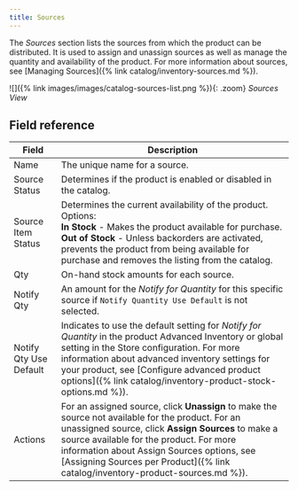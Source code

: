 ```yaml
---
title: Sources
---
```


The _Sources_ section lists the sources from which the product can be distributed. It is used to assign and unassign sources as well as manage the quantity and availability of the product. For more information about sources, see [Managing Sources]({% link catalog/inventory-sources.md %}).

![]({% link images/images/catalog-sources-list.png %}){: .zoom}
_Sources View_

## Field reference

|Field|Description|
|--- |--- |
|Name|The unique name for a source.|
|Source Status|Determines if the product is enabled or disabled in the catalog.|
|Source Item Status|Determines the current availability of the product. Options:<br />**In Stock** - Makes the product available for purchase.<br />**Out of Stock** - Unless backorders are activated, prevents the product from being available for purchase and removes the listing from the catalog.|
|Qty|On-hand stock amounts for each source.|
|Notify Qty|An amount for the _Notify for Quantity_ for this specific source if `Notify Quantity Use Default` is not selected.|
|Notify Qty Use Default|Indicates to use the default setting for _Notify for Quantity_ in the product Advanced Inventory or global setting in the Store configuration. For more information about advanced inventory settings for your product, see [Configure advanced product options]({% link catalog/inventory-product-stock-options.md %}).|
|Actions|For an assigned source, click **Unassign** to make the source not available for the product. For an unassigned source, click **Assign Sources** to make a source available for the product. For more information about Assign Sources options, see [Assigning Sources per Product]({% link catalog/inventory-product-sources.md %}).|
